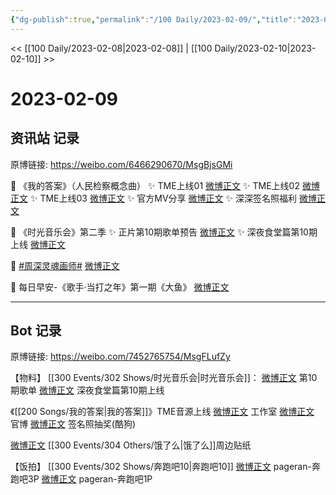 ```yaml
---
{"dg-publish":true,"permalink":"/100 Daily/2023-02-09/","title":"2023-02-09","created":"2023-02-11T17:00:16.000+08:00","updated":"2023-02-26T00:50:26.000+08:00"}
---
```



<< [[100 Daily/2023-02-08\|2023-02-08]] | [[100 Daily/2023-02-10\|2023-02-10]] >>

# 2023-02-09

## 资讯站 记录

原博链接: https://weibo.com/6466290670/MsgBjsGMi

💫 《我的答案》（人民检察概念曲）
✨ TME上线01 [微博正文](https://m.weibo.cn/6466290670/4867296374559246)
✨ TME上线02 [微博正文](https://m.weibo.cn/6466290670/4867233249757626)
✨ TME上线03 [微博正文](https://m.weibo.cn/6466290670/4867187703810061)
✨ 官方MV分享 [微博正文](https://m.weibo.cn/6466290670/4867262835589648)
✨ 深深签名照福利 [微博正文](https://m.weibo.cn/6466290670/4867216081683646)

💫 《时光音乐会》第二季
✨ 正片第10期歌单预告 [微博正文](https://m.weibo.cn/6466290670/4867189448905645)
✨ 深夜食堂篇第10期上线 [微博正文](https://m.weibo.cn/6466290670/4867210693054622)

💫 [#周深灵魂画师#](https://s.weibo.com/weibo?q=%23%E5%91%A8%E6%B7%B1%E7%81%B5%E9%AD%82%E7%94%BB%E5%B8%88%23) [微博正文](https://m.weibo.cn/6466290670/4867191395321110)

💫 每日早安-《歌手·当打之年》第一期《大鱼》 [微博正文](https://m.weibo.cn/6466290670/4867132078425151)

---
## Bot 记录

原博链接: https://weibo.com/7452765754/MsgFLufZy

【物料】
[[300 Events/302 Shows/时光音乐会\|时光音乐会]]：
[微博正文](https://m.weibo.cn/7703778879/4867186311299823) 第10期歌单
[微博正文](https://m.weibo.cn/7703778879/4867205495266052) 深夜食堂篇第10期上线

《[[200 Songs/我的答案\|我的答案]]》TME音源上线
[微博正文](https://m.weibo.cn/7478855230/4867221144471328) 工作室
[微博正文](https://m.weibo.cn/5053469079/4867260805812500) 官博
[微博正文](https://m.weibo.cn/7689565545/4867204916710120) 签名照抽奖(酷狗)

[微博正文](https://m.weibo.cn/7756461320/4867287997744477) [[300 Events/304 Others/饿了么\|饿了么]]周边贴纸

【饭拍】
[[300 Events/302 Shows/奔跑吧10\|奔跑吧10]]
[微博正文](https://m.weibo.cn/7633014126/4867352745219020) pageran-奔跑吧3P
[微博正文](https://m.weibo.cn/7633014126/4867359447715961) pageran-奔跑吧1P
